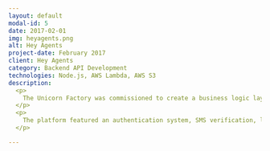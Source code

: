 ```yaml
---
layout: default
modal-id: 5
date: 2017-02-01
img: heyagents.png
alt: Hey Agents
project-date: February 2017
client: Hey Agents
category: Backend API Development
technologies: Node.js, AWS Lambda, AWS S3
description:
  <p>
    The Unicorn Factory was commissioned to create a business logic layer for HeyAgents (A real estate agent and seller matchmaking platform).
  </p>
  <p>
    The platform featured an authentication system, SMS verification, logic for different user types, and image management system (including resizing)
  </p>

---
```

